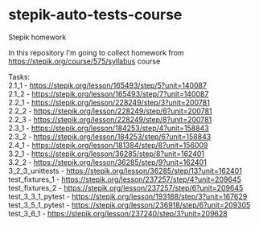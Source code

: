 # stepik-auto-tests-course
Stepik homework

In this repository I'm going to collect homework from https://stepik.org/course/575/syllabus course

Tasks:  
2.1_1 - https://stepik.org/lesson/165493/step/5?unit=140087  
2.1_2 - https://stepik.org/lesson/165493/step/7?unit=140087  
2.2_1 - https://stepik.org/lesson/228249/step/3?unit=200781  
2.2_2 - https://stepik.org/lesson/228249/step/6?unit=200781  
2.2_3 - https://stepik.org/lesson/228249/step/8?unit=200781  
2.3_1 - https://stepik.org/lesson/184253/step/4?unit=158843  
2.3_2 - https://stepik.org/lesson/184253/step/6?unit=158843  
2.4_1 - https://stepik.org/lesson/181384/step/8?unit=156009  
3.2_1 - https://stepik.org/lesson/36285/step/8?unit=162401  
3.2_2 - https://stepik.org/lesson/36285/step/9?unit=162401  
3_2_3_unittests - https://stepik.org/lesson/36285/step/13?unit=162401  
test_fixtures_1 - https://stepik.org/lesson/237257/step/4?unit=209645  
test_fixtures_2 - https://stepik.org/lesson/237257/step/6?unit=209645  
test_3_3_1_pytest - https://stepik.org/lesson/193188/step/3?unit=167629  
test_3_5_1_pytest - https://stepik.org/lesson/236918/step/6?unit=209305  
test_3_6_1 - https://stepik.org/lesson/237240/step/3?unit=209628  

